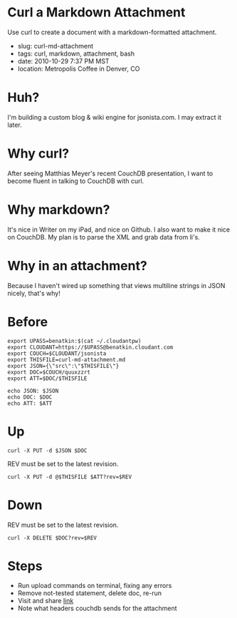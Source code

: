 # Curl a Markdown Attachment

Use curl to create a document with a markdown-formatted attachment. 

* slug: curl-md-attachment
* tags: curl, markdown, attachment, bash
* date: 2010-10-29 7:37 PM MST
* location: Metropolis Coffee in Denver, CO

# Huh?

I'm building a custom blog & wiki engine for jsonista.com. I may extract it later.

# Why curl?

After seeing Matthias Meyer's recent CouchDB presentation, I want to become fluent in talking to CouchDB with curl.

# Why markdown?

It's nice in Writer on my iPad, and nice on Github. I also want to make it nice on CouchDB. My plan is to parse the XML and grab data from li's.

# Why in an attachment?

Because I haven't wired up something that views multiline strings in JSON nicely, that's why!

# Before

    export UPASS=benatkin:$(cat ~/.cloudantpw)    
    export CLOUDANT=https://$UPASS@benatkin.cloudant.com
    export COUCH=$CLOUDANT/jsonista
    export THISFILE=curl-md-attachment.md
    export JSON={\"src\":\"$THISFILE\"}
    export DOC=$COUCH/quuxzzrt
    export ATT=$DOC/$THISFILE

    echo JSON: $JSON
    echo DOC: $DOC
    echo ATT: $ATT

# Up
        
    curl -X PUT -d $JSON $DOC

REV must be set to the latest revision.

    curl -X PUT -d @$THISFILE $ATT?rev=$REV

# Down

REV must be set to the latest revision.

    curl -X DELETE $DOC?rev=$REV

# Steps

* Run upload commands on terminal, fixing any errors
* Remove not-tested statement, delete doc, re-run
* Visit and share [link](http://benatkin.cloudant.com/jsonista/quuxzzrt/_attachments/curl-md-attachment.md)
* Note what headers couchdb sends for the attachment

